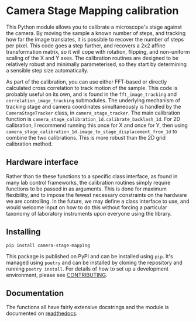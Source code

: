 # Camera Stage Mapping calibration

This Python module allows you to calibrate a microscope's stage against the camera.  By moving the sample a known number of steps, and tracking how far the image translates, it is possible to recover the number of steps per pixel.  This code goes a step further, and recovers a 2x2 affine transformation matrix, so it will cope with rotation, flipping, and non-uniform scaling of the X and Y axes.  The calibration routines are designed to be relatively robust and minimally parameterised, so they start by determining a sensible step size automatically.

As part of the calibration, you can use either FFT-based or directly calculated cross correlation to track motion of the sample.  This code is probably useful on its own, and is found in the ``fft_image_tracking`` and ``correlation_image_tracking`` submodules.  The underlying mechanism of tracking stage and camera coordinates simultaneously is handled by the ``CameraStageTracker`` class, in ``camera_stage_tracker``.  The main calibration function is ``camera_stage_calibration_1d.calibrate_backlash_1d``.  For 2D calibration, I recommend running this once for X and once for Y, then using ``camera_stage_calibration_1d.image_to_stage_displacement_from_1d`` to combine the two calibrations.  This is more robust than the 2D grid calibration method.

## Hardware interface
Rather than tie these functions to a specific class interface, as found in many lab control frameworks, the calibration routines simply require functions to be passed in as arguments.  This is done for maximum flexibility, and to impose the fewest necessary constraints on the hardware we are controlling.  In the future, we may define a class interface to use, and would welcome input on how to do this without forcing a particular taxonomy of laboratory instruments upon everyone using the library.

## Installing
```
pip install camera-stage-mapping
```
This package is published on PyPI and can be installed using ``pip``.  It's managed using ``poetry`` and can be installed by cloning the repository and running ``poetry install``.  For details of how to set up a development environment, please see [CONTRIBUTING].

## Documentation
The functions all have fairly extensive docstrings and the module is documented on [readthedocs].

[readthedocs]: https://camera-stage-mapping.readthedocs.io/en/latest/index.html
[CONTRIBUTING]: ./CONTRIBUTING.md